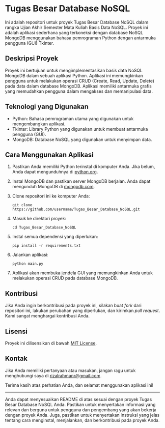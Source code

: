 # Tugas Besar Database NoSQL

Ini adalah repositori untuk proyek Tugas Besar Database NoSQL dalam rangka Ujian Akhir Semester Mata Kuliah Basis Data NoSQL. Proyek ini adalah aplikasi sederhana yang terkoneksi dengan database NoSQL MongoDB menggunakan bahasa pemrograman Python dengan antarmuka pengguna (GUI) Tkinter.

## Deskripsi Proyek

Proyek ini bertujuan untuk mengimplementasikan basis data NoSQL MongoDB dalam sebuah aplikasi Python. Aplikasi ini memungkinkan pengguna untuk melakukan operasi CRUD (Create, Read, Update, Delete) pada data dalam database MongoDB. Aplikasi memiliki antarmuka grafis yang memudahkan pengguna dalam mengakses dan memanipulasi data.

## Teknologi yang Digunakan

- Python: Bahasa pemrograman utama yang digunakan untuk mengembangkan aplikasi.
- Tkinter: Library Python yang digunakan untuk membuat antarmuka pengguna (GUI).
- MongoDB: Database NoSQL yang digunakan untuk menyimpan data.

## Cara Menggunakan Aplikasi

1. Pastikan Anda memiliki Python terinstal di komputer Anda. Jika belum, Anda dapat mengunduhnya di [python.org](https://www.python.org/downloads/).

2. Instal MongoDB dan pastikan server MongoDB berjalan. Anda dapat mengunduh MongoDB di [mongodb.com](https://www.mongodb.com/try/download/community).

3. Clone repositori ini ke komputer Anda:

   ```
   git clone https://github.com/username/Tugas_Besar_Database_NoSQL.git
   ```

4. Masuk ke direktori proyek:

   ```
   cd Tugas_Besar_Database_NoSQL
   ```

5. Instal semua dependensi yang diperlukan:

   ```
   pip install -r requirements.txt
   ```

6. Jalankan aplikasi:

   ```
   python main.py
   ```

7. Aplikasi akan membuka jendela GUI yang memungkinkan Anda untuk melakukan operasi CRUD pada database MongoDB.

## Kontribusi

Jika Anda ingin berkontribusi pada proyek ini, silakan buat _fork_ dari repositori ini, lakukan perubahan yang diperlukan, dan kirimkan _pull request_. Kami sangat menghargai kontribusi Anda.

## Lisensi

Proyek ini dilisensikan di bawah [MIT License](LICENSE).

## Kontak

Jika Anda memiliki pertanyaan atau masukan, jangan ragu untuk menghubungi saya di [rizalrahmanr@gmail.com](mailto:rizalrahmanr@gmail.com).

Terima kasih atas perhatian Anda, dan selamat menggunakan aplikasi ini!

---

Anda dapat menyesuaikan README di atas sesuai dengan proyek Tugas Besar Database NoSQL Anda. Pastikan untuk menyertakan informasi yang relevan dan berguna untuk pengguna dan pengembang yang akan bekerja dengan proyek Anda. Juga, pastikan untuk menyertakan instruksi yang jelas tentang cara menginstal, menjalankan, dan berkontribusi pada proyek Anda.
